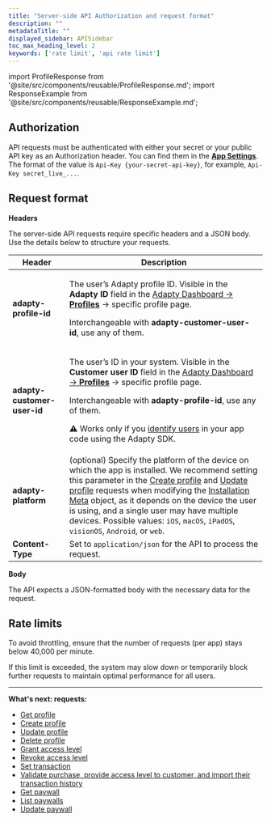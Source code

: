```yaml
---
title: "Server-side API Authorization and request format"
description: ""
metadataTitle: ""
displayed_sidebar: APISidebar
toc_max_heading_level: 2
keywords: ['rate limit', 'api rate limit']
---
```


import ProfileResponse from '@site/src/components/reusable/ProfileResponse.md';
import ResponseExample from '@site/src/components/reusable/ResponseExample.md';

## Authorization

API requests must be authenticated with either your secret or your public API key as an Authorization header. You can find them in the [**App Settings**](https://app.adapty.io/settings/general). The format of the value is `Api-Key {your-secret-api-key}`, for example, `Api-Key secret_live_...`.

## Request format

**Headers**

The server-side API requests require specific headers and a JSON body. Use the details below to structure your requests. 

| **Header**                  | **Description**                                              |
| --------------------------- | ------------------------------------------------------------ |
| **adapty-profile-id**       | <p>The user’s Adapty profile ID. Visible in the **Adapty ID** field in the [Adapty Dashboard -> **Profiles**](https://app.adapty.io/profiles/users) -> specific profile page. </p><p>Interchangeable with **adapty-customer-user-id**, use any of them.</p> |
| **adapty-customer-user-id** | <p>The user’s ID in your system. Visible in the **Customer user ID** field in the [Adapty Dashboard -> **Profiles**](https://app.adapty.io/profiles/users) -> specific profile page. </p><p>Interchangeable with **adapty-profile-id**, use any of them.</p><p> ⚠️ Works only if you [identify users](identifying-users) in your app code using the Adapty SDK.</p> |
| **adapty-platform**         | (optional) Specify the platform of the device on which the app is installed. We recommend setting this parameter in the [Create profile](ss-create-profile) and [Update profile](ss-update-profile) requests when modifying the [Installation Meta](server-side-api-objects#installation-meta) object, as it depends on the device the user is using, and a single user may have multiple devices. Possible values: `iOS`, `macOS`, `iPadOS`, `visionOS`, `Android`, or `web`. |
| **Content-Type**            | Set to `application/json` for the API to process the request. |

**Body**

The API expects a JSON-formatted body with the necessary data for the request.

## Rate limits

To avoid throttling, ensure that the number of requests (per app) stays below 40,000 per minute.

If this limit is exceeded, the system may slow down or temporarily block further requests to maintain optimal performance for all users.

---

**What's next: requests:**

- [Get profile](ss-get-profile)
- [Create profile](ss-create-profile)
- [Update profile](ss-update-profile)
- [Delete profile](ss-delete-profile) 
- [Grant access level](ss-grant-access-level)
- [Revoke access level](ss-revoke-access-level)
- [Set transaction](ss-set-transaction)
- [Validate purchase, provide access level to customer, and import their transaction history](ss-purchase-in-stripe)
- [Get paywall](ss-get-paywall)
- [List paywalls](ss-list-paywalls)
- [Update paywall](ss-update-paywall)
